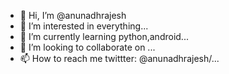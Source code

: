 - 👋 Hi, I’m @anunadhrajesh
- 👀 I’m interested in everything...
- 🌱 I’m currently learning python,android...
- 💞️ I’m looking to collaborate on ...
- 📫 How to reach me twittter: @anunadhrajesh/...

<!---
anunadhrajesh/anunadhrajesh is a ✨ special ✨ repository because its `README.md` (this file) appears on your GitHub profile.
You can click the Preview link to take a look at your changes.
--->
